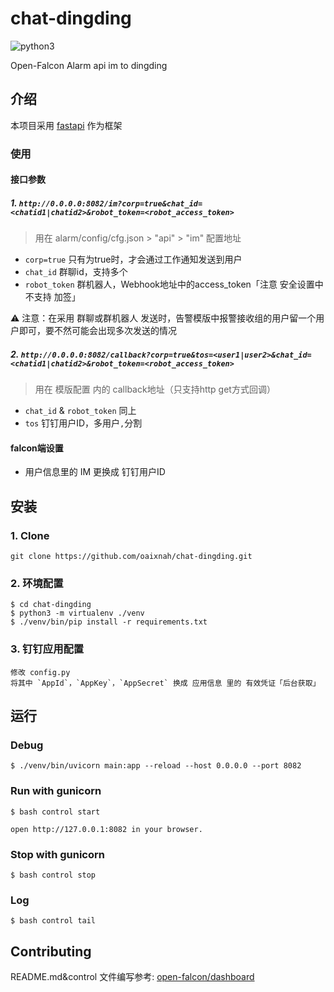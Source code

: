 # chat-dingding

![python3](https://img.shields.io/badge/Python->=3.6-blue)

Open-Falcon Alarm api im to dingding

## 介绍

本项目采用 [fastapi](https://fastapi.tiangolo.com/) 作为框架

### 使用

#### 接口参数

##### 1. `http://0.0.0.0:8082/im?corp=true&chat_id=<chatid1|chatid2>&robot_token=<robot_access_token>`

> 用在 alarm/config/cfg.json > "api" > "im" 配置地址

+ `corp=true` 只有为true时，才会通过工作通知发送到用户
+ `chat_id` 群聊id，支持多个
+ `robot_token` 群机器人，Webhook地址中的access_token「注意 安全设置中不支持 加签」

⚠️ 注意：在采用 群聊或群机器人 发送时，告警模版中报警接收组的用户留一个用户即可，要不然可能会出现多次发送的情况

##### 2. `http://0.0.0.0:8082/callback?corp=true&tos=<user1|user2>&chat_id=<chatid1|chatid2>&robot_token=<robot_access_token>`

> 用在 模版配置 内的 callback地址（只支持http get方式回调）

+ `chat_id` & `robot_token` 同上
+ `tos` 钉钉用户ID，多用户`,`分割

#### falcon端设置

+ 用户信息里的 IM 更换成 钉钉用户ID

## 安装

### 1. Clone

```shell
git clone https://github.com/oaixnah/chat-dingding.git
```

### 2. 环境配置

```shell
$ cd chat-dingding
$ python3 -m virtualenv ./venv
$ ./venv/bin/pip install -r requirements.txt
```

### 3. 钉钉应用配置

```text
修改 config.py
将其中 `AppId`，`AppKey`，`AppSecret` 换成 应用信息 里的 有效凭证「后台获取」
```

## 运行

### Debug

```shell
$ ./venv/bin/uvicorn main:app --reload --host 0.0.0.0 --port 8082
```

### Run with gunicorn

```shell
$ bash control start

open http://127.0.0.1:8082 in your browser.
```

### Stop with gunicorn

```shell
$ bash control stop
```

### Log

```shell
$ bash control tail
```

## Contributing

README.md&control 文件编写参考: [open-falcon/dashboard](https://github.com/open-falcon/dashboard)


